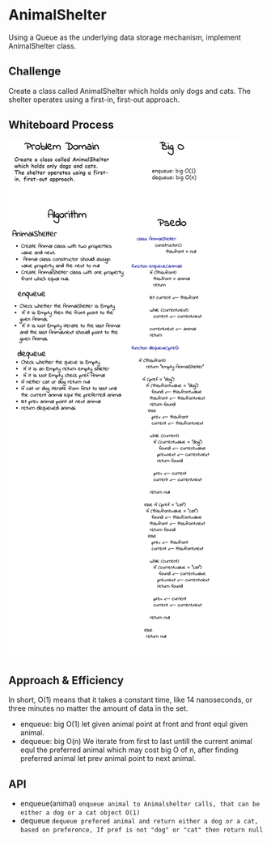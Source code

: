# AnimalShelter

<!-- Short summary or background information -->

Using a Queue as the underlying data storage mechanism, implement AnimalShelter class.

## Challenge

<!-- Description of the challenge -->

Create a class called AnimalShelter which holds only dogs and cats.
The shelter operates using a first-in, first-out approach.

## Whiteboard Process

<!-- Embedded whiteboard image -->

![img](./shelter.png)

## Approach & Efficiency

<!-- What approach did you take? Why? What is the Big O space/time for this approach? -->

In short, O(1) means that it takes a constant time, like 14 nanoseconds, or three minutes no matter the amount of data in the set.

- enqueue: big O(1)
  let given animal point at front and front equl given animal.
- dequeue: big O(n)
  We iterate from first to last untill the current animal equl the preferred animal which may cost big O of n, after finding preferred animal let prev animal point to next animal.

## API

<!-- Description of each method publicly available to your Linked List -->

- enqueue(animal)
  `enqueue animal to Animalshelter calls, that can be either a dog or a cat object O(1)`
- dequeue
  `dequeue prefered animal and return either a dog or a cat, based on preference, If pref is not "dog" or "cat" then return null`

